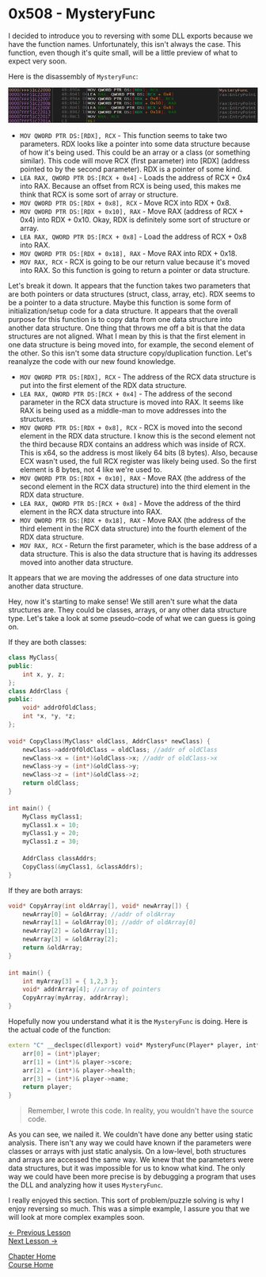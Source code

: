 # 0x508 - MysteryFunc
I decided to introduce you to reversing with some DLL exports because we have the function names. Unfortunately, this isn't always the case. This function, even though it's quite small, will be a little preview of what to expect very soon.

Here is the disassembly of `MysteryFunc`:

<p>
  <img src="[ignore]/MysteryFunc/MysteryFunc.png">
</p>

* `MOV QWORD PTR DS:[RDX], RCX` - This function seems to take two parameters. RDX looks like a pointer into some data structure because of how it's being used. This could be an array or a class (or something similar). This code will move RCX (first parameter) into [RDX] (address pointed to by the second parameter). RDX is a pointer of some kind.
* `LEA RAX, QWORD PTR DS:[RCX + 0x4]` - Loads the address of RCX + 0x4 into RAX. Because an offset from RCX is being used, this makes me think that RCX is some sort of array or structure.
* `MOV QWORD PTR DS:[RDX + 0x8], RCX` - Move RCX into RDX + 0x8.
* `MOV QWORD PTR DS:[RDX + 0x10], RAX` - Move RAX (address of RCX + 0x4) into RDX + 0x10. Okay, RDX is definitely some sort of structure or array.
* `LEA RAX, QWORD PTR DS:[RCX + 0x8]` - Load the address of RCX + 0x8 into RAX.
* `MOV QWORD PTR DS:[RDX + 0x18], RAX` - Move RAX into RDX + 0x18.
* `MOV RAX, RCX` - RCX is going to be our return value because it's moved into RAX. So this function is going to return a pointer or data structure.
  
Let's break it down. It appears that the function takes two parameters that are both pointers or data structures (struct, class, array, etc). RDX seems to be a pointer to a data structure. Maybe this function is some form of initialization/setup code for a data structure. It appears that the overall purpose for this function is to copy data from one data structure into another data structure. One thing that throws me off a bit is that the data structures are not aligned. What I mean by this is that the first element in one data structure is being moved into, for example, the second element of the other. So this isn't some data structure copy/duplication function. Let's reanalyze the code with our new found knowledge. 

* `MOV QWORD PTR DS:[RDX], RCX` - The address of the RCX data structure is put into the first element of the RDX data structure.
* `LEA RAX, QWORD PTR DS:[RCX + 0x4]` - The address of the second parameter in the RCX data structure is moved into RAX. It seems like RAX is being used as a middle-man to move addresses into the structures.
* `MOV QWORD PTR DS:[RDX + 0x8], RCX` - RCX is moved into the second element in the RDX data structure. I know this is the second element not the third because RDX contains an address which was inside of RCX. This is x64, so the address is most likely 64 bits (8 bytes). Also, because ECX wasn't used, the full RCX register was likely being used. So the first element is 8 bytes, not 4 like we're used to. 
* `MOV QWORD PTR DS:[RDX + 0x10], RAX` - Move RAX (the address of the second element in the RCX data structure) into the third element in the RDX data structure.
* `LEA RAX, QWORD PTR DS:[RCX + 0x8]` - Move the address of the third element in the RCX data structure into RAX.
* `MOV QWORD PTR DS:[RDX + 0x18], RAX` - Move RAX (the address of the third element in the RCX data structure) into the fourth element of the RDX data structure.
* `MOV RAX, RCX` - Return the first parameter, which is the base address of a data structure. This is also the data structure that is having its addresses moved into another data structure.

It appears that we are moving the addresses of one data structure into another data structure.

Hey, now it's starting to make sense! We still aren't sure what the data structures are. They could be classes, arrays, or any other data structure type. Let's take a look at some pseudo-code of what we can guess is going on.

If they are both classes:

```c++
class MyClass{
public:
	int x, y, z;
};
class AddrClass {
public:
	void* addrOfOldClass;
	int *x, *y, *z;
};

void* CopyClass(MyClass* oldClass, AddrClass* newClass) {
	newClass->addrOfOldClass = oldClass; //addr of oldClass
	newClass->x = (int*)&oldClass->x; //addr of oldClass->x
	newClass->y = (int*)&oldClass->y;
	newClass->z = (int*)&oldClass->z;
	return oldClass;
}

int main() {
	MyClass myClass1;
	myClass1.x = 10;
	myClass1.y = 20;
	myClass1.z = 30;

	AddrClass classAddrs;
	CopyClass(&myClass1, &classAddrs);
}
```

If they are both arrays:

```c++
void* CopyArray(int oldArray[], void* newArray[]) {
	newArray[0] = &oldArray; //addr of oldArray
	newArray[1] = &oldArray[0]; //addr of oldArray[0]
	newArray[2] = &oldArray[1];
	newArray[3] = &oldArray[2];
	return &oldArray;
}

int main() {
	int myArray[3] = { 1,2,3 };
	void* addrArray[4]; //array of pointers
	CopyArray(myArray, addrArray);
}
```

Hopefully now you understand what it is the `MysteryFunc` is doing. Here is the actual code of the function:

```c++
extern "C" __declspec(dllexport) void* MysteryFunc(Player* player, int* arr[]) {
	arr[0] = (int*)player;
	arr[1] = (int*)& player->score;
	arr[2] = (int*)& player->health;
	arr[3] = (int*)& player->name;
	return player;
}
```

> Remember, I wrote this code. In reality, you wouldn't have the source code.

As you can see, we nailed it. We couldn't have done any better using static analysis. There isn't any way we could have known if the parameters were classes or arrays with just static analysis. On a low-level, both structures and arrays are accessed the same way. We knew that the parameters were data structures, but it was impossible for us to know what kind. The only way we could have been more precise is by debugging a program that uses the DLL and analyzing how it uses `MysteryFunc`. 

I really enjoyed this section. This sort of problem/puzzle solving is why I enjoy reversing so much. This was a simple example, I assure you that we will look at more complex examples soon.

[<- Previous Lesson](0x507-PrintPlayerStats.md)  
[Next Lesson ->](0x509-ImplementingPlayer.md)  

[Chapter Home](0x500-DLL.md)  
[Course Home](../README.md)  